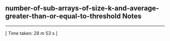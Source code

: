 <h2>number-of-sub-arrays-of-size-k-and-average-greater-than-or-equal-to-threshold Notes</h2><hr>[ Time taken: 28 m 53 s ]